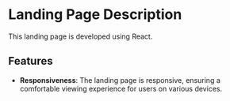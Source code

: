# Landing Page Description

This landing page is developed using React.

## Features

- **Responsiveness**: The landing page is responsive, ensuring a comfortable viewing experience for users on various devices.

